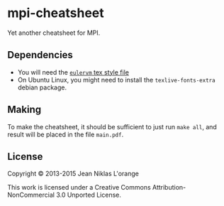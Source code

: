 # mpi-cheatsheet

Yet another cheatsheet for MPI.

## Dependencies
* You will need the [`eulervm` tex style file](https://www.ctan.org/tex-archive/fonts/eulervm/tex/latex/eulervm?lang=en)
* On Ubuntu Linux, you might need to install the `texlive-fonts-extra` debian package.

## Making

To make the cheatsheet, it should be sufficient to just run `make all`, and
result will be placed in the file `main.pdf`.

## License

Copyright © 2013-2015 Jean Niklas L'orange

This work is licensed under a Creative Commons Attribution-NonCommercial 3.0
Unported License.

